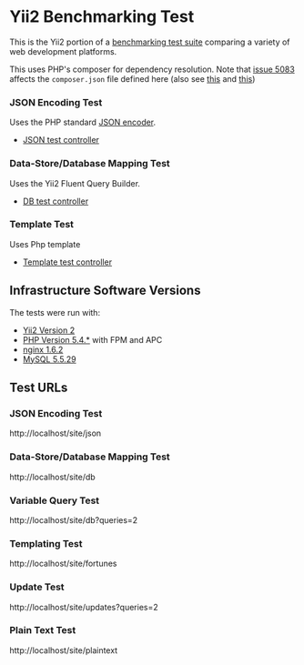 # Yii2 Benchmarking Test

This is the Yii2 portion of a [benchmarking test suite](../) comparing a variety of web development platforms.

This uses PHP's composer for dependency resolution. Note 
that [issue 5083](https://github.com/yiisoft/yii2/issues/5083)
affects the `composer.json` file defined here (also see 
[this](https://github.com/francoispluchino/composer-asset-plugin/issues/29) and [this](https://stackoverflow.com/questions/25882271/cannot-update-yii2-via-composer-bower-asset-jquery-could-not-be-found))

### JSON Encoding Test
Uses the PHP standard [JSON encoder](http://www.php.net/manual/en/function.json-encode.php).

* [JSON test controller](app/controllers/SiteController.php)


### Data-Store/Database Mapping Test
Uses the Yii2 Fluent Query Builder.

* [DB test controller](app/controllers/SiteController.php)

### Template Test
Uses Php template

* [Template test controller](application/controllers/Bench.php)


## Infrastructure Software Versions
The tests were run with:

* [Yii2 Version 2](http://yiiframework.com/)
* [PHP Version 5.4.*](http://www.php.net/) with FPM and APC
* [nginx 1.6.2](http://nginx.org/)
* [MySQL 5.5.29](https://dev.mysql.com/)

## Test URLs
### JSON Encoding Test

http://localhost/site/json

### Data-Store/Database Mapping Test

http://localhost/site/db

### Variable Query Test
    
http://localhost/site/db?queries=2

### Templating Test

http://localhost/site/fortunes

### Update Test

http://localhost/site/updates?queries=2

### Plain Text Test

http://localhost/site/plaintext

